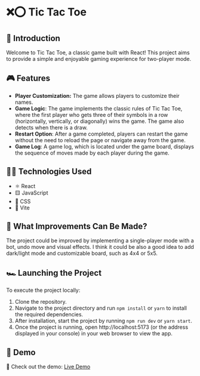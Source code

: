 # ❌⭕ Tic Tac Toe

## 📖 Introduction

Welcome to Tic Tac Toe, a classic game built with React! This project aims to provide a simple and enjoyable gaming experience for two-player mode.

## 🎮 Features

- **Player Customization:** The game allows players to customize their names.
- **Game Logic**: The game implements the classic rules of Tic Tac Toe, where the first player who gets three of their symbols in a row (horizontally, vertically, or diagonally) wins the game. The game also detects when there is a draw.
- **Restart Option**: After a game completed, players can restart the game without the need to reload the page or navigate away from the game.
- **Game Log**: A game log, which is located under the game board, displays the sequence of moves made by each player during the game.
  
## 👨‍💻 Technologies Used

- ⚛️ React
- 🟨 JavaScript
- 🎨 CSS
- 🚀 Vite

## 💭 What Improvements Can Be Made?
The project could be improved by implementing a single-player mode with a bot, undo move and visual effects. I think it could be also a good idea to add dark/light mode and customizable board, such as 4x4 or 5x5.

## 🏎️ Launching the Project
To execute the project locally:
1. Clone the repository.
2. Navigate to the project directory and run `npm install` or `yarn` to install the required dependencies.
3. After installation, start the project by running `npm run dev` or `yarn start`.
4. Once the project is running, open http://localhost:5173 (or the address displayed in your console) in your web browser to view the app.

## 🔗 Demo
👀 Check out the demo: [Live Demo](https://naz-react-tic-tac-toe.vercel.app/)
